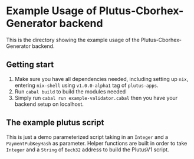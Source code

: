 # Example Usage of Plutus-Cborhex-Generator backend

This is the directory showing the example usage of the Plutus-Cborhex-Generator backend.

## Getting start
1. Make sure you have all dependencies needed, including setting up `nix`, entering `nix-shell` using `v1.0.0-alpha1` tag of `plutus-apps`.
2. Run `cabal build` to build the modules needed
3. Simply run `cabal run example-validator.cabal` then you have your backend setup on localhost.

## The example plutus script
This is just a demo parameterized script taking in an `Integer` and a `PaymentPubKeyHash` as parameter. Helper functions are built in order to take `Integer` and a `String` of `Bech32` address to build the PlutusV1 script.